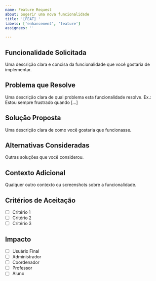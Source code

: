 ```yaml
---
name: Feature Request
about: Sugerir uma nova funcionalidade
title: '[FEAT] '
labels: ['enhancement', 'feature']
assignees: ''

---
```


## Funcionalidade Solicitada
Uma descrição clara e concisa da funcionalidade que você gostaria de implementar.

## Problema que Resolve
Uma descrição clara de qual problema esta funcionalidade resolve. Ex.: Estou sempre frustrado quando [...]

## Solução Proposta
Uma descrição clara de como você gostaria que funcionasse.

## Alternativas Consideradas
Outras soluções que você considerou.

## Contexto Adicional
Qualquer outro contexto ou screenshots sobre a funcionalidade.

## Critérios de Aceitação
- [ ] Critério 1
- [ ] Critério 2
- [ ] Critério 3

## Impacto
- [ ] Usuário Final
- [ ] Administrador
- [ ] Coordenador
- [ ] Professor
- [ ] Aluno
